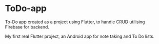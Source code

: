 # ToDo-app
To-Do app created as a project using Flutter, to handle CRUD utilising Firebase for backend.

My first real Flutter project, an Android app for note taking and To Do lists.

